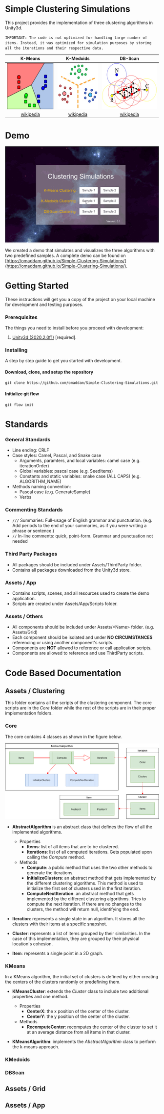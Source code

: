 # Simple Clustering Simulations 

This project provides the implementation of three clustering algorithms in Unity3d.

` IMPORTANT: The code is not optimized for handling large number of items. Instead, it was optimized for simulation purposes by storing all the iterations and their respective data. `

| K-Means | K-Medoids | DB-Scan |
| :-----: | :-------: | :-----: |
| <img src="docs/KMeans.png" height="150" /> | <img src="docs/KMedoids.jpg" height="150" />   | <img src="docs/DBScan.jpg" height="150" /> |
| [wikipedia](https://en.wikipedia.org/wiki/K-means_clustering) | [wikipedia](https://en.wikipedia.org/wiki/K-medoids)   | [wikipedia](https://en.wikipedia.org/wiki/DBSCAN) |

# Demo

![Simulation](docs/Simulation.gif)

We created a demo that simulates and visualizes the three algorithms with two predefined samples.
A complete demo can be found on [https://omaddam.github.io/Simple-Clustering-Simulations/](https://omaddam.github.io/Simple-Clustering-Simulations/).

# Getting Started

These instructions will get you a copy of the project on your local machine for development and testing purposes.

### Prerequisites

The things you need to install before you proceed with development:

1) [Unity3d (2020.2.0f1)](https://unity3d.com/get-unity/download/archive) [required].

### Installing

A step by step guide to get you started with development.

#### Download, clone, and setup the repository

```git
git clone https://github.com/omaddam/Simple-Clustering-Simulations.git
```

#### Initialize git flow

```git
git flow init
```

# Standards

### General Standards

* Line ending: CRLF
* Case styles: Camel, Pascal, and Snake case
  * Arguments, paramters, and local variables: camel case (e.g. iterationOrder)
  * Global variables: pascal case (e.g. SeedItems)
  * Constants and static variables: snake case (ALL CAPS) (e.g. ALGORITHM_NAME)
* Methods naming convention:
  * Pascal case (e.g. GenerateSample)
  * Verbs

### Commenting Standards

* `///` Summaries: Full-usage of English grammar and punctuation. (e.g. Add periods to the end of your summaries, as if you were writing a phrase or sentence.)
*  `//` In-line comments: quick, point-form. Grammar and punctuation not needed

### Third Party Packages

* All packages should be included under Assets/ThirdParty folder.
* Contains all packages downloaded from the Unity3d store.

### Assets / App

* Contains scripts, scenes, and all resources used to create the demo application.
* Scripts are created under Assets/App/Scripts folder.

### Assets / Others

* All components should be included under Assets/\<Name> folder. (e.g. Assets/Grid)
* Each component should be isolated and under **NO CIRCUMSTANCES** referencing or using another component's scripts.
* Components are **NOT** allowed to reference or call application scripts.
* Components are allowed to reference and use ThirdParty scripts.

# Code Based Documentation

## Assets / Clustering

This folder contains all the scripts of the clustering component. The core scripts are in the *Core* folder while the rest of the scripts are in their proper implementation folders.

### Core

The core contains 4 classes as shown in the figure below.

![Simulation](docs/ClusteringCore.png)

* **AbstractAlgorithm** is an abstract class that defines the flow of all the implemented algorithms.
  * Properties
    * **Items**: list of all items that are to be clustered.
    * **Iterations**: list of all computed iterations. Gets populated upon calling the *Compute* method.
  * Methods
    * **Compute**: a public method that uses the two other methods to generate the iterations.
    * **InitializeClusters**: an abstract method that gets implemented by the different clustering algorithms. This method is used to initialize the first set of clusters used in the first iteration.
    * **ComputeNextIteration**: an abstract method that gets implemented by the different clustering algorithms. Tries to compute the next iteration. If there are no changes to the clusters, the method will return null, identifying the end.

* **Iteration**: represents a single state in an algorithm. It stores all the clusters with their items at a specific snapshot.

* **Cluster**: represents a list of items grouped by their similarities. In the case of this implementation, they are grouped by their physical location's cohesion.
  
* **Item**: represents a single point in a 2D graph.

### KMeans

In a KMeans algorithm, the initial set of clusters is defined by either creating the centers of the clusters randomly or predefining them.

* **KMeansCluster**: extends the *Cluster* class to include two additional properties and one method.
  * Properties
    * **CenterX**: the x position of the center of the cluster.
    * **CenterY**: the y position of the center of the cluster.
  * Methods
    * **RecomputeCenter**: recomputes the center of the cluster to set it at an average distance from all items in that cluster.

* **KMeansAlgorithm**: implements the *AbstractAlgorithm* class to perform the k-means approach.

### KMedoids

### DBScan

## Assets / Grid

## Assets / App